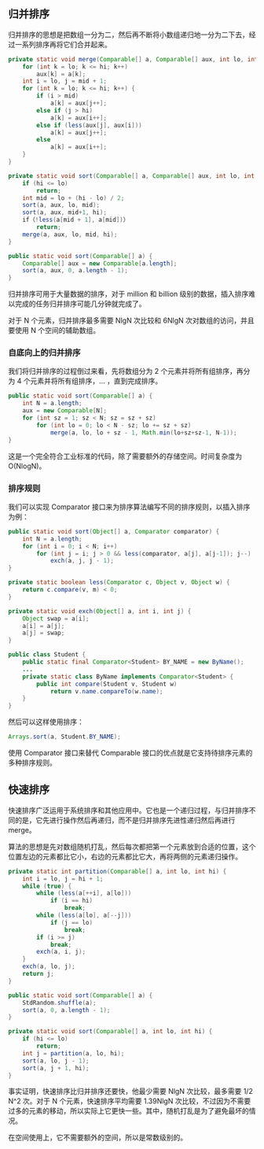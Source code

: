 ## 归并排序

归并排序的思想是把数组一分为二，然后再不断将小数组递归地一分为二下去，经过一系列排序再将它们合并起来。

```java
private static void merge(Comparable[] a, Comparable[] aux, int lo, int mid, int hi) {
    for (int k = lo; k <= hi; k++)
        aux[k] = a[k];
    int i = lo, j = mid + 1;
    for (int k = lo; k <= hi; k++) {
        if (i > mid)
            a[k] = aux[j++];
        else if (j > hi)
            a[k] = aux[i++];
        else if (less(aux[j], aux[i]))
            a[k] = aux[j++];
        else
            a[k] = aux[i++];
    }
}

private static void sort(Comparable[] a, Comparable[] aux, int lo, int hi) {
    if (hi <= lo)
        return;
    int mid = lo + (hi - lo) / 2;
    sort(a, aux, lo, mid);
    sort(a, aux, mid+1, hi);
    if（!less(a[mid + 1], a[mid])）
        return;
    merge(a, aux, lo, mid, hi);
}

public static void sort(Comparable[] a) {
    Comparable[] aux = new Comparable[a.length];
    sort(a, aux, 0, a.length - 1);
}
```

归并排序可用于大量数据的排序，对于 million 和 billion 级别的数据，插入排序难以完成的任务归并排序可能几分钟就完成了。

对于 N 个元素，归并排序最多需要 NlgN 次比较和 6NlgN 次对数组的访问，并且要使用 N 个空间的辅助数组。

### 自底向上的归并排序

我们将归并排序的过程倒过来看，先将数组分为 2 个元素并将所有组排序，再分为 4 个元素并将所有组排序，... ，直到完成排序。

```java
public static void sort(Comparable[] a) {
    int N = a.length;
    aux = new Comparable[N];
    for (int sz = 1; sz < N; sz = sz + sz) 
        for (int lo = 0; lo < N - sz; lo += sz + sz)
            merge(a, lo, lo + sz - 1, Math.min(lo+sz+sz-1, N-1));
}
```

这是一个完全符合工业标准的代码，除了需要额外的存储空间。时间复杂度为 O(NlogN)。

### 排序规则

我们可以实现 Comparator 接口来为排序算法编写不同的排序规则，以插入排序为例：

```java
public static void sort(Object[] a, Comparator comparator) {
    int N = a.length;
    for (int i = 0; i < N; i++) 
        for (int j = i; j > 0 && less(comparator, a[j], a[j-1]); j--)
            exch(a, j, j - 1);
}

private static boolean less(Comparator c, Object v, Object w) {
    return c.compare(v, m) < 0;
}

private static void exch(Object[] a, int i, int j) {
    Object swap = a[i];
    a[i] = a[j];
    a[j] = swap;
}
```

```java
public class Student {
    public static final Comparator<Student> BY_NAME = new ByName();
    ...
    private static class ByName implements Comparator<Student> {
        public int compare(Student v, Student w)
            return v.name.compareTo(w.name);
    }
}
```

然后可以这样使用排序：

```java
Arrays.sort(a, Student.BY_NAME);
```

使用 Comparator 接口来替代 Comparable 接口的优点就是它支持待排序元素的多种排序规则。

## 快速排序

快速排序广泛运用于系统排序和其他应用中。它也是一个递归过程，与归并排序不同的是，它先进行操作然后再递归，而不是归并排序先进性递归然后再进行 merge。

算法的思想是先对数组随机打乱，然后每次都把第一个元素放到合适的位置，这个位置左边的元素都比它小，右边的元素都比它大，再将两侧的元素递归操作。

```java
private static int partition(Comparable[] a, int lo, int hi) {
    int i = lo, j = hi + 1;
    while (true) {
        while (less(a[++i], a[lo]))
            if (i == hi)
                break;
        while (less(a[lo], a[--j]))
            if (j == lo)
                break;
        if (i >= j)
            break;
        exch(a, i, j);
    }
    exch(a, lo, j);
    return j;
}

public static void sort(Comparable[] a) {
    StdRandom.shuffle(a);
    sort(a, 0, a.length - 1);
}

private static void sort(Comparable[] a, int lo, int hi) {
    if (hi <= lo)
        return;
    int j = partition(a, lo, hi);
    sort(a, lo, j - 1);
    sort(a, j + 1, hi);
}
```

事实证明，快速排序比归并排序还要快，他最少需要 NlgN 次比较，最多需要 1/2 N^2 次。对于 N 个元素，快速排序平均需要 1.39NlgN 次比较，不过因为不需要过多的元素的移动，所以实际上它更快一些。其中，随机打乱是为了避免最坏的情况。

在空间使用上，它不需要额外的空间，所以是常数级别的。



